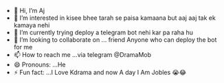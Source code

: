 - 👋 Hi, I’m Aj
- 👀 I’m interested in kisee bhee tarah se paisa kamaana but aaj aaj tak ek kamaya nehi
- 🌱 I’m currently trying deploy a telegram bot nehi kar pa raha hu
- 💞️ I’m looking to collaborate on ... friend Anyone who can deploy the bot for me
- 📫 How to reach me ...via telegram @DramaMob
- 😄 Pronouns: ...He
- ⚡ Fun fact: ...I Love Kdrama and now A day I Am Jobles 😭😂

<!---
HyperRepo/HyperRepo is a ✨ special ✨ repository because its `README.md` (this file) appears on your GitHub profile.
You can click the Preview link to take a look at your changes.
--->
